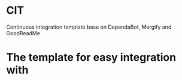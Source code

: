 # CIT
Continuous integration template base on DependaBot, Mergify and GoodReadMe

# The template for easy integration with 
